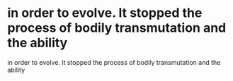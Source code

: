 # in order to evolve. lt stopped the process of bodily transmutation and the ability

in order to evolve. lt stopped the process of bodily transmutation and the ability